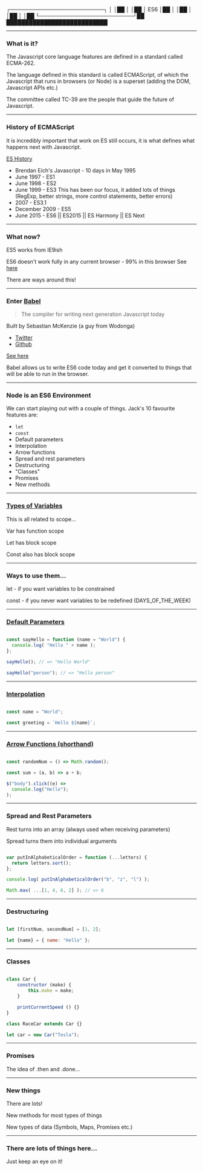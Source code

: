 ┌─────────────────────────┐
│                         │██
│                         │██
│           ES6           │██
│                         │██
│                         │██
│                         │██
└─────────────────────────┘██
  ███████████████████████████

---
### What is it?

The Javascript core language features are defined in a
standard called ECMA-262.

The language defined in this standard is called ECMAScript,
of which the Javascript that runs in browsers (or Node) is
a superset (adding the DOM, Javascript APIs etc.)

The committee called TC-39 are the people that guide the
future of Javascript.

---
### History of ECMAScript

It is incredibly important that work on ES still occurs, it
is what defines what happens next with Javascript.

[ES History](https://en.wikipedia.org/wiki/ECMAScript)

- Brendan Eich's Javascript - 10 days in May 1995
- June 1997 - ES1
- June 1998 - ES2
- June 1999 - ES3 This has been our focus, it added lots of things
  (RegExp, better strings, more control statements, better errors)
- 2007 - ES3.1
- December 2009 - ES5
- June 2015 - ES6 || ES2015 || ES Harmony || ES Next

---
### What now?

ES5 works from IE9ish

ES6 doesn't work fully in any current browser - 99% in this browser
    See [here](https://kangax.github.io/compat-table/es6/)

There are ways around this!

---
### Enter [Babel](https://babeljs.io/)

> The compiler for writing next generation Javascript today

Built by Sebastian McKenzie (a guy from Wodonga)
- [Twitter](https://twitter.com/sebmck)
- [Github](https://github.com/kittens)

[See here](https://medium.com/@sebmck/2015-in-review-51ac7035e272#.h8m88g6xj)

Babel allows us to write ES6 code today and get it converted to things
that will be able to run in the browser.

---
### Node is an ES6 Environment

We can start playing out with a couple of things. Jack's 10 favourite features are:

- ` let `
- ` const `
- Default parameters
- Interpolation
- Arrow functions
- Spread and rest parameters
- Destructuring
- "Classes"
- Promises
- New methods

---
### [Types of Variables](https://bit.ly/1o1sWrZ)

This is all related to scope...

Var has function scope

Let has block scope

Const also has block scope

---
### Ways to use them...

let - if you want variables to be constrained

const - if you never want variables to be redefined (DAYS_OF_THE_WEEK)

---
### [Default Parameters](https://bit.ly/1mrbV90)

```javascript

const sayHello = function (name = "World") {
  console.log( "Hello " + name );
};

sayHello(); // => "Hello World"

sayHello("person"); // => "Hello person"

```

---
### [Interpolation](https://bit.ly/1Q6k5v2)

```javascript

const name = "World";

const greeting = `Hello ${name}`;

```

---
### [Arrow Functions (shorthand)](https://bit.ly/1PjUlOK)

```javascript

const randomNum = () => Math.random();

const sum = (a, b) => a + b;

$("body").click((e) =>
  console.log("Hello");
);

```

---
### Spread and Rest Parameters

Rest turns into an array (always used when receiving parameters)

Spread turns them into individual arguments

```javascript

var putInAlphabeticalOrder = function (...letters) {
  return letters.sort();
};

console.log( putInAlphabeticalOrder("b", "z", "l") );

Math.max( ...[1, 4, 6, 2] ); // => 6

```

---
### Destructuring

```javascript

let [firstNum, secondNum] = [1, 2];

let {name} = { name: "Hello" };

```

---
### Classes

```javascript

class Car {
    constructor (make) {
        this.make = make;
    }

    printCurrentSpeed () {}
}

class RaceCar extends Car {}

let car = new Car("Tesla");

```

---
### Promises

The idea of .then and .done...

---
### New things

There are lots!

New methods for most types of things

New types of data (Symbols, Maps, Promises etc.)

---
### There are lots of things here...

Just keep an eye on it!
